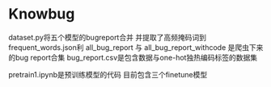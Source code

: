 # Knowbug
dataset.py将五个模型的bugreport合并 并提取了高频掩码词到frequent_words.json利
all_bug_report 与 all_bug_report_withcode 是爬虫下来的bug report合集
bug_report.csv是包含数据与one-hot独热编码标签的数据集

pretrain1.ipynb是预训练模型的代码
目前包含三个finetune模型 
